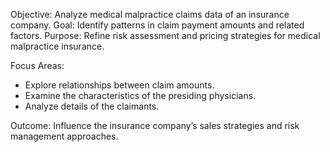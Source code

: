 
Objective: Analyze medical malpractice claims data of an insurance company.
Goal: Identify patterns in claim payment amounts and related factors.
Purpose: Refine risk assessment and pricing strategies for medical malpractice insurance.

Focus Areas:
- Explore relationships between claim amounts.
- Examine the characteristics of the presiding physicians.
- Analyze details of the claimants.

Outcome: Influence the insurance company’s sales strategies and risk management approaches.
